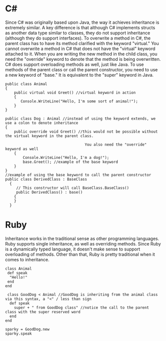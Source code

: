 # C#
Since C# was originally based upon Java, the way it achieves inheritance is extremely similar. A key difference is that although C# implements structs as another data type similar to classes, they do not support inheritance (although they do support interfaces). To overwrite a method in C#, the parent class has to have its method clarified with the keyword "virtual." You cannot overwrite a method in C# that does not have the "virtual" keyword attached to it. When you are writing the new method in the child class, you need the "override" keyword to denote that the method is being overwritten. C# does support overloading methods as well, just like Java. To use methods of the parent class or call the parent constructor, you need to use a new keyword of "base." It is equivalent to the "super" keyword in Java.
    
    public class Animal
    {
        public virtual void Greet() //virtual keyword in action
        {
           Console.WriteLine("Hello, I'm some sort of animal!");
        }
    }

    public class Dog : Animal //instead of using the keyword extends, we use a colon to denote inheritance
    {
        public override void Greet() //this would not be possible without the virtual keyword in the parent class. 
        
                                        You also need the "override" keyword as well
        {
            Console.WriteLine("Hello, I'm a dog!");
            base.Greet(); //example of the base keyword
        }
    }
    //example of using the base keyword to call the parent constructor
    public class DerivedClass : BaseClass
      {
         // This constructor will call BaseClass.BaseClass()
         public DerivedClass() : base()
        {
        }
      }


# Ruby 
Inheritance works in the traditional sense as other programming languages. Ruby supports single inheritance, as well as overriding methods. Since Ruby is a dynamically typed language, it doesn't make sense to support overloading of methods. Other than that, Ruby is pretty traditional when it comes to inheritance. 

    class Animal
     def speak
      "Hello!"
     end
    end

     class GoodDog < Animal //GoodDog is inheriting from the animal class via this syntax, a "<" / less than sign
      def speak
        super + " from GoodDog class" //notice the call to the parent class with the super reserved word
      end
    end

    sparky = GoodDog.new
    sparky.speak 
